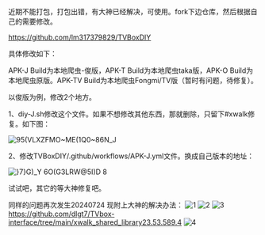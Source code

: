 近期不能打包，打包出错，有大神已经解决，可使用。fork下边仓库，然后根据自己的需要修改。

https://github.com/lm317379829/TVBoxDIY

具体修改如下：

APK-J Build为本地爬虫-俊版，APK-T Build为本地爬虫taka版，APK-O Build为本地爬虫原版。APK-TV Build为本地爬虫Fongmi/TV版（暂时有问题，待修复）。

以俊版为例，修改2个地方。

1、diy-J.sh修改这个文件。如果不想修改其他东西，那就删除，只留下#xwalk修复。如下图：

![95(VLXZFMO~ME(1Q0~86N_J](https://user-images.githubusercontent.com/102397160/189464788-ad5f1c76-11bb-498a-ab32-afda1dec4427.png)

2、修改TVBoxDIY/.github/workflows/APK-J.yml文件。换成自己版本的地址：

![}7}G)_Y 6O(G3LRW@5I)D 8](https://user-images.githubusercontent.com/102397160/189464832-37b40992-61fb-4d56-b669-55f887234139.png)

试试吧，其它的等大神修复吧。

同样的问题再次发生20240724 现附上大神的解决办法：
![1](https://github.com/user-attachments/assets/3f063799-0bad-44ce-9d14-e1b0dcca48be)
![2](https://github.com/user-attachments/assets/0180c6a0-8a68-467e-8cb3-aedbaf49cef3)
![3](https://github.com/user-attachments/assets/09385bfa-ae23-4f5d-ab48-5753c1c03286)
https://github.com/dlgt7/TVbox-interface/tree/main/xwalk_shared_library23.53.589.4
![4](https://github.com/user-attachments/assets/8c1f5836-a861-4aae-9dd6-2fc22e297b90)
